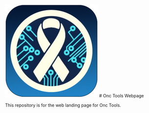 ![image](https://raw.githubusercontent.com/FastDogTech/Onc-Tools/refs/heads/main/img/onctools-logo.png) # Onc Tools Webpage

This repository is for the web landing page for Onc Tools. 
